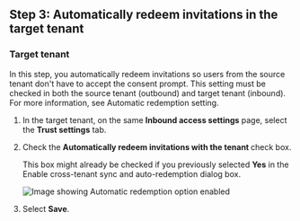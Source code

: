 ## Step 3: Automatically redeem invitations in the target tenant

### Target tenant

In this step, you automatically redeem invitations so users from the source tenant don't have to accept the consent prompt. This setting must be checked in both the source tenant (outbound) and target tenant (inbound). For more information, see Automatic redemption setting.

1. In the target tenant, on the same **Inbound access settings** page, select the **Trust settings** tab.

2. Check the **Automatically redeem invitations with the tenant <tenant>** check box.

    This box might already be checked if you previously selected **Yes** in the Enable cross-tenant sync and auto-redemption dialog box.

    ![Image showing Automatic redemption option enabled](automatic-redemption.png)

3. Select **Save**.